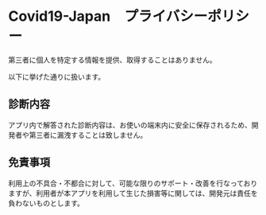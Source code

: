 # Covid19-Japan　プライバシーポリシー

第三者に個人を特定する情報を提供、取得することはありません。

以下に挙げた通りに扱います。

## 診断内容
アプリ内で解答された診断内容は、お使いの端末内に安全に保存されるため、開発者や第三者に漏洩することは致しません。

## 免責事項
利用上の不具合・不都合に対して、可能な限りのサポート・改善を行なっておりますが、利用者が本アプリを利用して生じた損害等に関しては、開発元は責任を負わないものとします。


